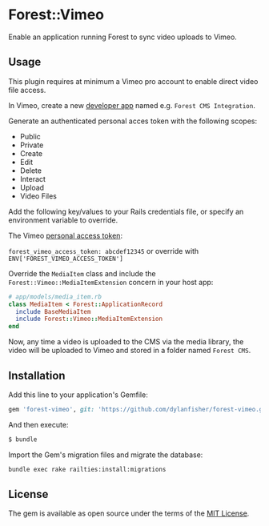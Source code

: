 # Forest::Vimeo
Enable an application running Forest to sync video uploads to Vimeo.

## Usage
This plugin requires at minimum a Vimeo pro account to enable direct video file access.

In Vimeo, create a new [developer app](https://developer.vimeo.com/apps) named e.g. `Forest CMS Integration`.

Generate an authenticated personal acces token with the following scopes:

- Public
- Private
- Create
- Edit
- Delete
- Interact
- Upload
- Video Files

Add the following key/values to your Rails credentials file, or specify an environment variable to override.

The Vimeo [personal access token](https://developer.vimeo.com/apps/215549#personal_access_tokens):

`forest_vimeo_access_token: abcdef12345` or override with `ENV['FOREST_VIMEO_ACCESS_TOKEN']`

Override the `MediaItem` class and include the `Forest::Vimeo::MediaItemExtension` concern in your host app:

```ruby
# app/models/media_item.rb
class MediaItem < Forest::ApplicationRecord
  include BaseMediaItem
  include Forest::Vimeo::MediaItemExtension
end
```

Now, any time a video is uploaded to the CMS via the media library, the video will be uploaded to Vimeo and stored in a folder named `Forest CMS`.

## Installation
Add this line to your application's Gemfile:

```ruby
gem 'forest-vimeo', git: 'https://github.com/dylanfisher/forest-vimeo.git', branch: 'main'
```

And then execute:
```bash
$ bundle
```

Import the Gem's migration files and migrate the database:
```bash
bundle exec rake railties:install:migrations
```

## License
The gem is available as open source under the terms of the [MIT License](https://opensource.org/licenses/MIT).
